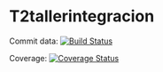 # T2tallerintegracion

Commit data: [![Build Status](https://api.travis-ci.org/eczerega/T2tallerintegracion.png)](https://travis-ci.org/eczerega/T2tallerintegracion)

Coverage: [![Coverage Status](https://coveralls.io/repos/github/eczerega/T2tallerintegracion/badge.svg?branch=master)](https://coveralls.io/github/eczerega/T2tallerintegracion?branch=master)